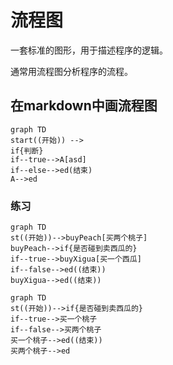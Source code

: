 # 流程图

一套标准的图形，用于描述程序的逻辑。

通常用流程图分析程序的流程。

## 在markdown中画流程图

```mermaid
graph TD
start((开始)) -->
if{判断}
if--true-->A[asd]
if--else-->ed(结束)
A-->ed
```

### 练习

```mermaid
graph TD
st((开始))-->buyPeach[买两个桃子]
buyPeach-->if{是否碰到卖西瓜的}
if--true-->buyXigua[买一个西瓜]
if--false-->ed((结束))
buyXigua-->ed((结束))
```

```mermaid
graph TD
st((开始))-->if{是否碰到卖西瓜的}
if--true-->买一个桃子
if--false-->买两个桃子
买一个桃子-->ed((结束))
买两个桃子-->ed
```